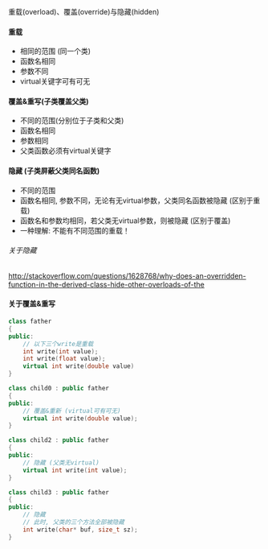 重载(overload)、覆盖(override)与隐藏(hidden)

#### 重载

-   相同的范围 (同一个类)
-   函数名相同
-   参数不同
-   virtual关键字可有可无



#### 覆盖&重写(子类覆盖父类)

-   不同的范围(分别位于子类和父类)
-   函数名相同
-   参数相同
-   父类函数必须有virtual关键字



#### 隐藏 (子类屏蔽父类同名函数)

-   不同的范围
-   函数名相同, 参数不同，无论有无virtual参数，父类同名函数被隐藏 (区别于重载)
-   函数名和参数均相同，若父类无virtual参数，则被隐藏 (区别于覆盖)
-   一种理解: 不能有不同范围的重载！



###### 关于隐藏

http://stackoverflow.com/questions/1628768/why-does-an-overridden-function-in-the-derived-class-hide-other-overloads-of-the



#### 关于覆盖&重写

```c++
class father
{
public:   
    // 以下三个write是重载
    int write(int value);
    int write(float value);
    virtual int write(double value)
}

class child0 : public father
{
public:
    // 覆盖&重新 (virtual可有可无)
    virtual int write(double value);
}

class child2 : public father
{
public:
    // 隐藏 (父类无virtual)
    virtual int write(int value);
}

class child3 : public father
{
public:
    // 隐藏
    // 此时, 父类的三个方法全部被隐藏
    int write(char* buf, size_t sz);
}
```











